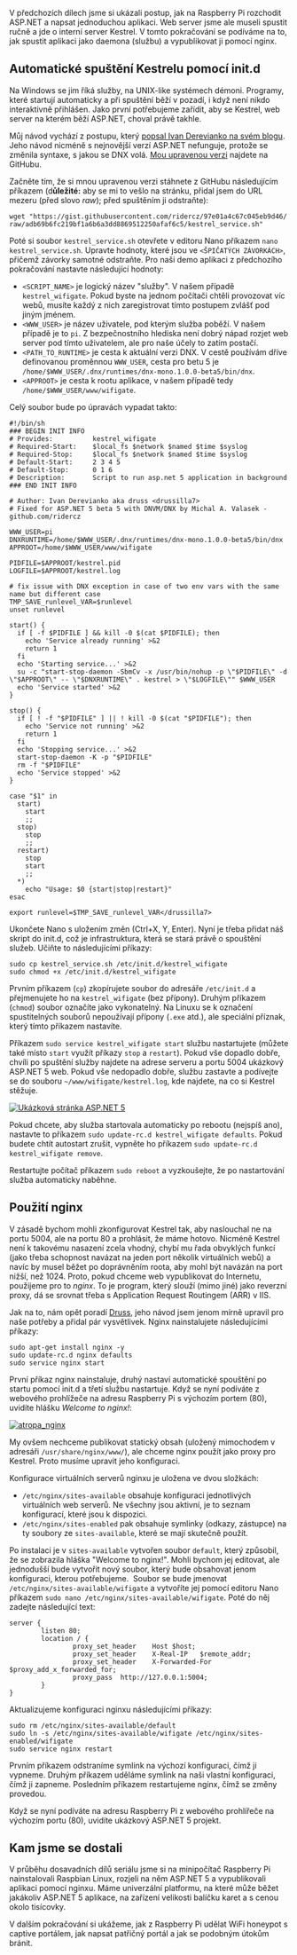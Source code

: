 <!-- dcterms:identifier = aspnetcz#5432 -->
<!-- dcterms:title = Projekt Atropa (4): Automatické spuštění webu a publikace pomocí nginx -->
<!-- dcterms:abstract = V předchozích dílech jsme si ukázali postup, jak na Raspberry Pi rozchodit ASP.NET a napsat jednoduchou aplikaci. Web server jsme ale museli spustit ručně a jde o interní server Kestrel. V tomto pokračování se podíváme na to, jak spustit aplikaci jako daemona (službu) a vypublikovat ji pomocí nginx. -->
<!-- np9:categoryId = 1 -->
<!-- x4w:category = IT -->
<!-- np9:authorId = 1 -->
<!-- np9:authorEmail = michal.valasek@altairis.cz -->
<!-- dcterms:creator = Michal Altair Valášek -->
<!-- np9:serialId = 7 -->
<!-- x4w:serial = Projekt Atropa -->
<!-- dcterms:created = 2015-07-13T15:31:20.883+02:00 -->
<!-- dcterms:dateAccepted = 2015-08-03T00:00:00+02:00 -->
<!-- x4w:pictureWidth = 150 -->
<!-- x4w:pictureHeight = 150 -->
<!-- x4w:pictureUrl = /perex-pictures/20150713-projekt-atropa-1-jak-vyrobit-z-raspberry-pi-zle-zarizeni-s-netem.jpg -->

V předchozích dílech jsme si ukázali postup, jak na Raspberry Pi rozchodit ASP.NET a napsat jednoduchou aplikaci. Web server jsme ale museli spustit ručně a jde o interní server Kestrel. V tomto pokračování se podíváme na to, jak spustit aplikaci jako daemona (službu) a vypublikovat ji pomocí nginx.

## Automatické spuštění Kestrelu pomocí init.d

Na Windows se jim říká služby, na UNIX-like systémech démoni. Programy, které startují automaticky a při spuštění běží v pozadí, i když není nikdo interaktivně přihlášen. Jako první potřebujeme zařídit, aby se Kestrel, web server na kterém běží ASP.NET, choval právě takhle.

Můj návod vychází z postupu, který [popsal Ivan Derevianko na svém blogu](http://druss.co/2015/06/run-kestrel-in-the-background/). Jeho návod nicméně s nejnovější verzí ASP.NET nefunguje, protože se změnila syntaxe, s jakou se DNX volá. [Mou upravenou verzi](https://gist.github.com/ridercz/97e01a4c67c045eb9d46) najdete na GitHubu.

Začněte tím, že si mnou upravenou verzi stáhnete z GitHubu následujícím příkazem (d**ůležité:** aby se mi to vešlo na stránku, přidal jsem do URL mezeru (před slovo *raw*); před spuštěním ji odstraňte):

`wget "https://gist.githubusercontent.com/ridercz/97e01a4c67c045eb9d46/ raw/adb69b6fc219bf1a6b6a3dd8869512250afaf6c5/kestrel_service.sh"`

Poté si soubor `kestrel_service.sh` otevřete v editoru Nano příkazem `nano kestrel_service.sh`. Upravte hodnoty, které jsou ve `<ŠPIČATÝCH ZÁVORKÁCH>`, přičemž závorky samotné odstraňte. Pro naši demo aplikaci z předchozího pokračování nastavte následující hodnoty:

*   `<SCRIPT_NAME>` je logický název "služby". V našem případě `kestrel_wifigate`. Pokud byste na jednom počítači chtěli provozovat víc webů, musíte každý z nich zaregistrovat tímto postupem zvlášť pod jiným jménem. 
*   `<WWW_USER>` je název uživatele, pod kterým služba poběží. V našem případě je to `pi`. Z bezpečnostního hlediska není dobrý nápad rozjet web server pod tímto uživatelem, ale pro naše účely to zatím postačí. 
*   `<PATH_TO_RUNTIME>` je cesta k aktuální verzi DNX. V cestě používám dříve definovanou proměnnou `WWW_USER`, cesta pro betu 5 je `/home/$WWW_USER/.dnx/runtimes/dnx-mono.1.0.0-beta5/bin/dnx`. 
*   `<APPROOT>` je cesta k rootu aplikace, v našem případě tedy `/home/$WWW_USER/www/wifigate`. 

Celý soubor bude po úpravách vypadat takto:

    #!/bin/sh
    ### BEGIN INIT INFO
    # Provides:          kestrel_wifigate
    # Required-Start:    $local_fs $network $named $time $syslog
    # Required-Stop:     $local_fs $network $named $time $syslog
    # Default-Start:     2 3 4 5
    # Default-Stop:      0 1 6
    # Description:       Script to run asp.net 5 application in background
    ### END INIT INFO

    # Author: Ivan Derevianko aka druss <drussilla7>
    # Fixed for ASP.NET 5 beta 5 with DNVM/DNX by Michal A. Valasek - github.com/ridercz

    WWW_USER=pi
    DNXRUNTIME=/home/$WWW_USER/.dnx/runtimes/dnx-mono.1.0.0-beta5/bin/dnx
    APPROOT=/home/$WWW_USER/www/wifigate

    PIDFILE=$APPROOT/kestrel.pid
    LOGFILE=$APPROOT/kestrel.log

    # fix issue with DNX exception in case of two env vars with the same name but different case
    TMP_SAVE_runlevel_VAR=$runlevel
    unset runlevel

    start() {
      if [ -f $PIDFILE ] && kill -0 $(cat $PIDFILE); then
        echo 'Service already running' >&2
        return 1
      fi
      echo 'Starting service...' >&2
      su -c "start-stop-daemon -SbmCv -x /usr/bin/nohup -p \"$PIDFILE\" -d \"$APPROOT\" -- \"$DNXRUNTIME\" . kestrel > \"$LOGFILE\"" $WWW_USER
      echo 'Service started' >&2
    }

    stop() {
      if [ ! -f "$PIDFILE" ] || ! kill -0 $(cat "$PIDFILE"); then
        echo 'Service not running' >&2
        return 1
      fi
      echo 'Stopping service...' >&2
      start-stop-daemon -K -p "$PIDFILE"
      rm -f "$PIDFILE"
      echo 'Service stopped' >&2
    }

    case "$1" in
      start)
        start
        ;;
      stop)
        stop
        ;;
      restart)
        stop
        start
        ;;
      *)
        echo "Usage: $0 {start|stop|restart}"
    esac

    export runlevel=$TMP_SAVE_runlevel_VAR</drussilla7>

Ukončete Nano s uložením změn (Ctrl+X, Y, Enter). Nyní je třeba přidat náš skript do init.d, což je infrastruktura, která se stará právě o spouštění služeb. Učiňte to následujícími příkazy:

    sudo cp kestrel_service.sh /etc/init.d/kestrel_wifigate
    sudo chmod +x /etc/init.d/kestrel_wifigate

Prvním příkazem (`cp`) zkopírujete soubor do adresáře `/etc/init.d` a přejmenujete ho na `kestrel_wifigate` (bez přípony). Druhým příkazem (`chmod`) soubor označíte jako vykonatelný. Na Linuxu se k označení spustitelných souborů nepoužívají přípony (`.exe` atd.), ale speciální příznak, který tímto příkazem nastavíte.

Příkazem `sudo service kestrel_wifigate start` službu nastartujete (můžete také místo `start` využít příkazy `stop` a `restart`). Pokud vše dopadlo dobře, chvíli po spuštění služby najdete na adrese serveru a portu 5004 ukázkový ASP.NET 5 web. Pokud vše nedopadlo dobře, službu zastavte a podívejte se do souboru `~/www/wifigate/kestrel.log`, kde najdete, na co si Kestrel stěžuje.

[![Ukázková stránka ASP.NET 5](https://www.cdn.altairis.cz/Blog/2015/20150713-atropa_demopage_thumb.png "Ukázková stránka ASP.NET 5")](https://www.cdn.altairis.cz/Blog/2015/20150713-atropa_demopage_2.png)

Pokud chcete, aby služba startovala automaticky po rebootu (nejspíš ano), nastavte to příkazem `sudo update-rc.d kestrel_wifigate defaults`. Pokud budete chtít autostart zrušit, vypněte ho příkazem `sudo update-rc.d kestrel_wifigate remove`.

Restartujte počítač příkazem `sudo reboot` a vyzkoušejte, že po nastartování služba automaticky naběhne.

## Použití nginx

V zásadě bychom mohli zkonfigurovat Kestrel tak, aby naslouchal ne na portu 5004, ale na portu 80 a prohlásit, že máme hotovo. Nicméně Kestrel není k takovému nasazení zcela vhodný, chybí mu řada obvyklých funkcí (jako třeba schopnost navázat na jeden port několik virtuálních webů) a navíc by musel běžet po doprávněním roota, aby mohl být navázán na port nižší, než 1024. Proto, pokud chceme web vypublikovat do Internetu, použijeme pro to *nginx*. To je program, který slouží (mimo jiné) jako reverzní proxy, dá se srovnat třeba s Application Request Routingem (ARR) v IIS. 

Jak na to, nám opět poradí [Druss](http://druss.co/2015/06/asp-net-5-kestrel-nginx-web-server-on-linux/), jeho návod jsem jenom mírně upravil pro naše potřeby a přidal pár vysvětlivek. Nginx nainstalujete následujícími příkazy:

    sudo apt-get install nginx -y
    sudo update-rc.d nginx defaults
    sudo service nginx start

První příkaz nginx nainstaluje, druhý nastaví automatické spouštění po startu pomocí init.d a třetí službu nastartuje. Když se nyní podíváte z webového prohlížeče na adresu Raspberry Pi s výchozím portem (80), uvidíte hlášku *Welcome to nginx!*:

[![atropa_nginx](https://www.cdn.altairis.cz/Blog/2015/20150713-atropa_nginx_thumb.png "atropa_nginx")](https://www.cdn.altairis.cz/Blog/2015/20150713-atropa_nginx_2.png)

My ovšem nechceme publikovat statický obsah (uložený mimochodem v adresáři `/usr/share/nginx/www/`), ale chceme nginx použít jako proxy pro Kestrel. Proto musíme upravit jeho konfiguraci.

Konfigurace virtuálních serverů nginxu je uložena ve dvou složkách:

*   `/etc/nginx/sites-available` obsahuje konfiguraci jednotlivých virtuálních web serverů. Ne všechny jsou aktivní, je to seznam konfigurací, které jsou k dispozici. 
*   `/etc/nginx/sites-enabled` pak obsahuje symlinky (odkazy, zástupce) na ty soubory ze `sites-available`, které se mají skutečně použít. 

Po instalaci je v `sites-available` vytvořen soubor `default`, který způsobil, že se zobrazila hláška "Welcome to nginx!". Mohli bychom jej editovat, ale jednodušší bude vytvořit nový soubor, který bude obsahovat jenom konfiguraci, kterou potřebujeme.  Soubor se bude jmenovat `/etc/nginx/sites-available/wifigate` a vytvoříte jej pomocí editoru Nano příkazem `sudo nano /etc/nginx/sites-available/wifigate`. Poté do něj zadejte následující text:

    server {
            listen 80;
            location / {
                    proxy_set_header    Host $host;
                    proxy_set_header    X-Real-IP   $remote_addr;
                    proxy_set_header    X-Forwarded-For $proxy_add_x_forwarded_for;
                    proxy_pass  http://127.0.0.1:5004;
            }
    }

Aktualizujeme konfiguraci nginxu následujícími příkazy:

    sudo rm /etc/nginx/sites-available/default
    sudo ln -s /etc/nginx/sites-available/wifigate /etc/nginx/sites-enabled/wifigate
    sudo service nginx restart

Prvním příkazem odstraníme symlink na výchozí konfiguraci, čímž ji vypneme. Druhým příkazem uděláme symlink na naši vlastní konfiguraci, čímž ji zapneme. Posledním příkazem restartujeme nginx, čímž se změny provedou.

Když se nyní podíváte na adresu Raspberry Pi z webového prohlířeče na výchozím portu (80), uvidíte ukázkový ASP.NET 5 projekt.

## Kam jsme se dostali

V průběhu dosavadních dílů seriálu jsme si na minipočítač Raspberry Pi nainstalovali Raspbian Linux, rozjeli na něm ASP.NET 5 a vypublikovali aplikaci pomocí nginxu. Máme univerzální platformu, na které může běžet jakákoliv ASP.NET 5 aplikace, na zařízení velikosti balíčku karet a s cenou okolo tisícovky.

V dalším pokračování si ukážeme, jak z Raspberry Pi udělat WiFi honeypot s captive portálem, jak napsat patřičný portál a jak se podobným útokům bránit.